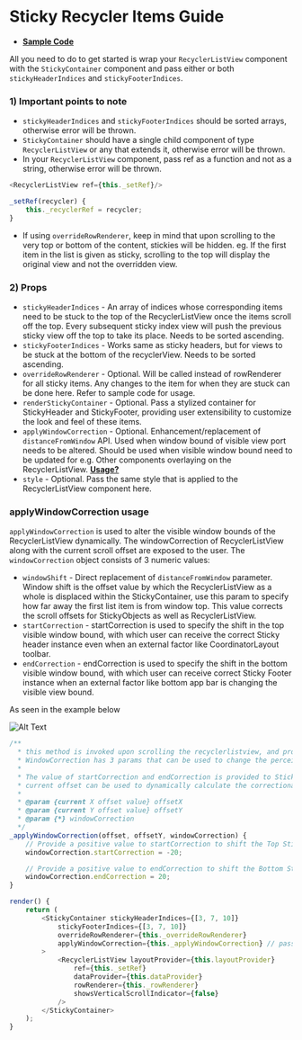 # Sticky Recycler Items Guide
* **[Sample Code](https://github.com/Flipkart/recyclerlistview/tree/master/docs/guides/sticky/sample)**

All you need to do to get started is wrap your `RecyclerListView` component with the `StickyContainer` component and pass either or both `stickyHeaderIndices` and `stickyFooterIndices`.

### 1) Important points to note
* `stickyHeaderIndices` and `stickyFooterIndices` should be sorted arrays, otherwise error will be thrown.
* `StickyContainer` should have a single child component of type `RecyclerListView` or any that extends it, otherwise error will be thrown.
* In your `RecyclerListView` component, pass ref as a function and not as a string, otherwise error will be thrown.
```js
<RecyclerListView ref={this._setRef}/>

_setRef(recycler) {
    this._recyclerRef = recycler;
}
```
* If using `overrideRowRenderer`, keep in mind that upon scrolling to the very top or bottom of the content, stickies will be hidden. eg. If the first item in the list is given as sticky, scrolling to the top will display the original view and not the overridden view.

### 2) Props
* `stickyHeaderIndices`     - An array of indices whose corresponding items need to be stuck to the top of the RecyclerListView once the items scroll off the top. Every subsequent sticky index view will push the previous sticky view off the top to take its place. Needs to be sorted ascending.
* `stickyFooterIndices`     - Works same as sticky headers, but for views to be stuck at the bottom of the recyclerView. Needs to be sorted ascending.
* `overrideRowRenderer`     - Optional. Will be called instead of rowRenderer for all sticky items. Any changes to the item for when they are stuck can be done here. Refer to sample code for usage.
* `renderStickyContainer`   - Optional. Pass a stylized container for StickyHeader and StickyFooter, providing user extensibility to customize the look and feel of these items.
* `applyWindowCorrection`   - Optional. Enhancement/replacement of `distanceFromWindow` API. Used when window bound of visible view port needs to be altered. Should be used when visible window bound need to be updated for e.g. Other components overlaying on the RecyclerListView. **[Usage?](#applywindowcorrection-usage)**
* `style`                   - Optional. Pass the same style that is applied to the RecyclerListView component here.


### applyWindowCorrection usage

`applyWindowCorrection` is used to alter the visible window bounds of the RecyclerListView dynamically. The windowCorrection of RecyclerListView along with the current scroll offset are exposed to the user. The `windowCorrection` object consists of 3 numeric values:
 - `windowShift`        - Direct replacement of `distanceFromWindow` parameter. Window shift is the offset value by which the RecyclerListView as a whole is displaced within the StickyContainer, use this param to specify how far away the first list item is from window top. This value corrects the scroll offsets for StickyObjects as well as RecyclerListView.
 - `startCorrection`    - startCorrection is used to specify the shift in the top visible window bound, with which user can receive the correct Sticky header instance even when an external factor like CoordinatorLayout toolbar. 
 - `endCorrection`      - endCorrection is used to specify the shift in the bottom visible window bound, with which user can receive correct Sticky Footer instance when an external factor like bottom app bar is changing the visible view bound.

As seen in the example below

![Alt Text](/docs/images/getWindowCorrection_demo.gif)

```js
/**
  * this method is invoked upon scrolling the recyclerlistview, and provides current X offset, Y offset and WindowCorrection object.
  * WindowCorrection has 3 params that can be used to change the perceived viewability of items present.
  * 
  * The value of startCorrection and endCorrection is provided to StickyContainer upon scroll.
  * current offset can be used to dynamically calculate the correctional offset to be provided.
  * 
  * @param {current X offset value} offsetX 
  * @param {current Y offset value} offsetY 
  * @param {*} windowCorrection 
  */
_applyWindowCorrection(offset, offsetY, windowCorrection) {
    // Provide a positive value to startCorrection to shift the Top Sticky widget downwards.
    windowCorrection.startCorrection = -20; 

    // Provide a positive value to endCorrection to shift the Bottom Sticky widget upwards.
    windowCorrection.endCorrection = 20;
}

render() {
    return (
        <StickyContainer stickyHeaderIndices={[3, 7, 10]}
            stickyFooterIndices={[3, 7, 10]}
            overrideRowRenderer={this._overrideRowRenderer}
            applyWindowCorrection={this._applyWindowCorrection} // pass the function containing window correctional logic to StickyContainer
        >
            <RecyclerListView layoutProvider={this.layoutProvider}
                ref={this._setRef}
                dataProvider={this.dataProvider}
                rowRenderer={this._rowRenderer}
                showsVerticalScrollIndicator={false}
            />
        </StickyContainer>
    );
}
```
